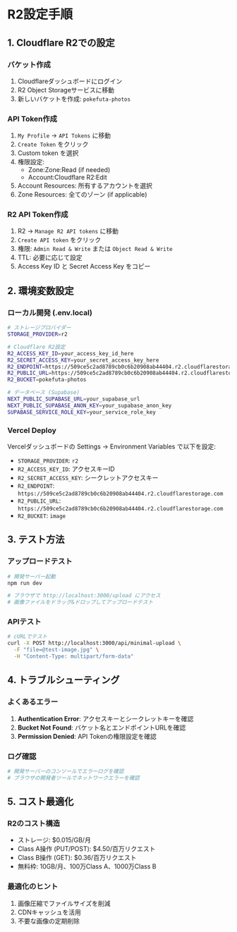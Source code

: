 # R2設定手順

## 1. Cloudflare R2での設定

### バケット作成
1. Cloudflareダッシュボードにログイン
2. R2 Object Storageサービスに移動
3. 新しいバケットを作成: `pokefuta-photos`

### API Token作成
1. `My Profile` → `API Tokens` に移動
2. `Create Token` をクリック
3. Custom token を選択
4. 権限設定:
   - Zone:Zone:Read (if needed)
   - Account:Cloudflare R2:Edit
5. Account Resources: 所有するアカウントを選択
6. Zone Resources: 全てのゾーン (if applicable)

### R2 API Token作成
1. R2 → `Manage R2 API tokens` に移動
2. `Create API token` をクリック
3. 権限: `Admin Read & Write` または `Object Read & Write`
4. TTL: 必要に応じて設定
5. Access Key ID と Secret Access Key をコピー

## 2. 環境変数設定

### ローカル開発 (.env.local)
```bash
# ストレージプロバイダー
STORAGE_PROVIDER=r2

# Cloudflare R2設定
R2_ACCESS_KEY_ID=your_access_key_id_here
R2_SECRET_ACCESS_KEY=your_secret_access_key_here
R2_ENDPOINT=https://509ce5c2ad8789cb0c6b20908ab44404.r2.cloudflarestorage.com
R2_PUBLIC_URL=https://509ce5c2ad8789cb0c6b20908ab44404.r2.cloudflarestorage.com
R2_BUCKET=pokefuta-photos

# データベース (Supabase)
NEXT_PUBLIC_SUPABASE_URL=your_supabase_url
NEXT_PUBLIC_SUPABASE_ANON_KEY=your_supabase_anon_key
SUPABASE_SERVICE_ROLE_KEY=your_service_role_key
```

### Vercel Deploy
Vercelダッシュボードの Settings → Environment Variables で以下を設定:

- `STORAGE_PROVIDER`: `r2`
- `R2_ACCESS_KEY_ID`: アクセスキーID
- `R2_SECRET_ACCESS_KEY`: シークレットアクセスキー  
- `R2_ENDPOINT`: `https://509ce5c2ad8789cb0c6b20908ab44404.r2.cloudflarestorage.com`
- `R2_PUBLIC_URL`: `https://509ce5c2ad8789cb0c6b20908ab44404.r2.cloudflarestorage.com`
- `R2_BUCKET`: `image`

## 3. テスト方法

### アップロードテスト
```bash
# 開発サーバー起動
npm run dev

# ブラウザで http://localhost:3000/upload にアクセス
# 画像ファイルをドラッグ&ドロップしてアップロードテスト
```

### APIテスト
```bash
# cURLでテスト
curl -X POST http://localhost:3000/api/minimal-upload \
  -F "file=@test-image.jpg" \
  -H "Content-Type: multipart/form-data"
```

## 4. トラブルシューティング

### よくあるエラー
1. **Authentication Error**: アクセスキーとシークレットキーを確認
2. **Bucket Not Found**: バケット名とエンドポイントURLを確認
3. **Permission Denied**: API Tokenの権限設定を確認

### ログ確認
```bash
# 開発サーバーのコンソールでエラーログを確認
# ブラウザの開発者ツールでネットワークエラーを確認
```

## 5. コスト最適化

### R2のコスト構造
- ストレージ: $0.015/GB/月
- Class A操作 (PUT/POST): $4.50/百万リクエスト
- Class B操作 (GET): $0.36/百万リクエスト
- 無料枠: 10GB/月、100万Class A、1000万Class B

### 最適化のヒント
1. 画像圧縮でファイルサイズを削減
2. CDNキャッシュを活用
3. 不要な画像の定期削除